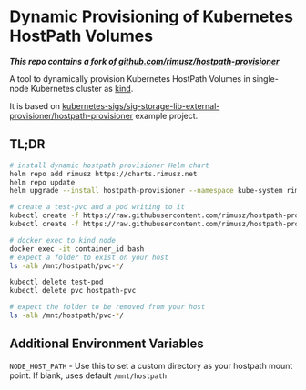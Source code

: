 # Dynamic Provisioning of Kubernetes HostPath Volumes

***This repo contains a fork of [github.com/rimusz/hostpath-provisioner](https://github.com/rimusz/hostpath-provisioner)***

A tool to dynamically provision Kubernetes HostPath Volumes in single-node Kubernetes cluster as [kind](https://github.com/kubernetes-sigs/kind).

It is based on [kubernetes-sigs/sig-storage-lib-external-provisioner/hostpath-provisioner](https://github.com/kubernetes-sigs/sig-storage-lib-external-provisioner/tree/master/examples/hostpath-provisioner) example project.

## TL;DR

```bash
# install dynamic hostpath provisioner Helm chart
helm repo add rimusz https://charts.rimusz.net
helm repo update
helm upgrade --install hostpath-provisioner --namespace kube-system rimusz/hostpath-provisioner
```

```bash
# create a test-pvc and a pod writing to it
kubectl create -f https://raw.githubusercontent.com/rimusz/hostpath-provisioner/master/deploy/test-claim.yaml
kubectl create -f https://raw.githubusercontent.com/rimusz/hostpath-provisioner/master/deploy/test-pod.yaml

# docker exec to kind node
docker exec -it container_id bash
# expect a folder to exist on your host
ls -alh /mnt/hostpath/pvc-*/

kubectl delete test-pod
kubectl delete pvc hostpath-pvc

# expect the folder to be removed from your host
ls -alh /mnt/hostpath/pvc-*/
```

## Additional Environment Variables

 `NODE_HOST_PATH` - Use this to set a custom directory as your hostpath mount point. If blank, uses default `/mnt/hostpath`